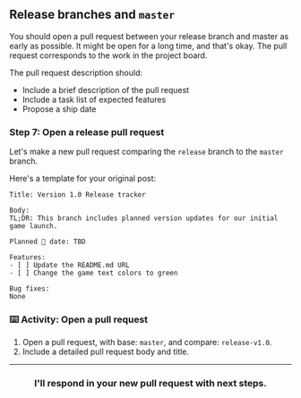 ## Release branches and `master`

You should open a pull request between your release branch and master as early as possible. It might be open for a long time, and that's okay.  The pull request corresponds to the work in the project board.

The pull request description should:
- Include a brief description of the pull request
- Include a task list of expected features
- Propose a ship date

### Step 7: Open a release pull request

Let's make a new pull request comparing the `release` branch to the `master` branch.

Here's a template for your original post:

```
Title: Version 1.0 Release tracker

Body:
TL;DR: This branch includes planned version updates for our initial game launch.

Planned 🚢 date: TBD

Features:
- [ ] Update the README.md URL
- [ ] Change the game text colors to green

Bug fixes:
None
```

### :keyboard: Activity: Open a pull request

1. Open a pull request, with base: `master`, and compare: `release-v1.0`.
1. Include a detailed pull request body and title.

<hr>
<h3 align="center">I'll respond in your new pull request with next steps.</h3>
